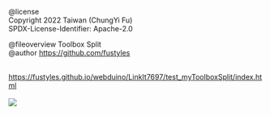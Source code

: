 @license<br>
Copyright 2022 Taiwan (ChungYi Fu)<br>
SPDX-License-Identifier: Apache-2.0<br>

@fileoverview Toolbox Split<br>
@author https://github.com/fustyles<br><br>

https://fustyles.github.io/webduino/LinkIt7697/test_myToolboxSplit/index.html
<br><br>
<img src="https://fustyles.github.io/webduino/LinkIt7697/test_myToolboxSplit/index.jpg">
